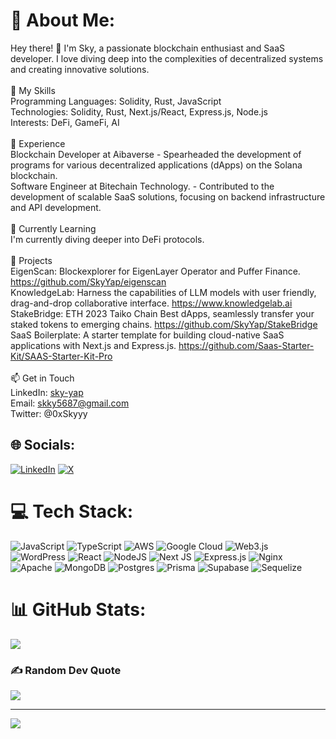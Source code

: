 # 💫 About Me:
Hey there! 👋 I'm Sky, a passionate blockchain enthusiast and SaaS developer. I love diving deep into the complexities of decentralized systems and creating innovative solutions.<br><br>🚀 My Skills<br>Programming Languages: Solidity, Rust, JavaScript <br>Technologies: Solidity, Rust, Next.js/React, Express.js, Node.js<br>Interests: DeFi, GameFi, AI<br><br>💼 Experience<br>Blockchain Developer at Aibaverse - Spearheaded the development of programs for various decentralized applications (dApps) on the Solana blockchain.<br>Software Engineer at Bitechain Technology. - Contributed to the development of scalable SaaS solutions, focusing on backend infrastructure and API development.<br><br>🌱 Currently Learning<br>I'm currently diving deeper into DeFi protocols.<br><br>🔧 Projects<br>EigenScan: Blockexplorer for EigenLayer Operator and Puffer Finance. https://github.com/SkyYap/eigenscan<br>KnowledgeLab: Harness the capabilities of LLM models with user friendly, drag-and-drop collaborative interface. https://www.knowledgelab.ai<br>StakeBridge: ETH 2023 Taiko Chain Best dApps, seamlessly transfer your staked tokens to emerging chains. https://github.com/SkyYap/StakeBridge<br>SaaS Boilerplate: A starter template for building cloud-native SaaS applications with Next.js and Express.js. https://github.com/Saas-Starter-Kit/SAAS-Starter-Kit-Pro<br><br>📫 Get in Touch<br>LinkedIn: [sky-yap](https://www.linkedin.com/in/sky-yap/)<br>Email: skky5687@gmail.com<br>Twitter: @0xSkyyy


## 🌐 Socials:
[![LinkedIn](https://img.shields.io/badge/LinkedIn-%230077B5.svg?logo=linkedin&logoColor=white)](https://linkedin.com/in/sky-yap) [![X](https://img.shields.io/badge/X-black.svg?logo=X&logoColor=white)](https://x.com/0xSkyyy) 

# 💻 Tech Stack:
![JavaScript](https://img.shields.io/badge/javascript-%23323330.svg?style=for-the-badge&logo=javascript&logoColor=%23F7DF1E) ![TypeScript](https://img.shields.io/badge/typescript-%23007ACC.svg?style=for-the-badge&logo=typescript&logoColor=white) ![AWS](https://img.shields.io/badge/AWS-%23FF9900.svg?style=for-the-badge&logo=amazon-aws&logoColor=white) ![Google Cloud](https://img.shields.io/badge/GoogleCloud-%234285F4.svg?style=for-the-badge&logo=google-cloud&logoColor=white) ![Web3.js](https://img.shields.io/badge/web3.js-F16822?style=for-the-badge&logo=web3.js&logoColor=white) ![WordPress](https://img.shields.io/badge/WordPress-%23117AC9.svg?style=for-the-badge&logo=WordPress&logoColor=white) ![React](https://img.shields.io/badge/react-%2320232a.svg?style=for-the-badge&logo=react&logoColor=%2361DAFB) ![NodeJS](https://img.shields.io/badge/node.js-6DA55F?style=for-the-badge&logo=node.js&logoColor=white) ![Next JS](https://img.shields.io/badge/Next-black?style=for-the-badge&logo=next.js&logoColor=white) ![Express.js](https://img.shields.io/badge/express.js-%23404d59.svg?style=for-the-badge&logo=express&logoColor=%2361DAFB) ![Nginx](https://img.shields.io/badge/nginx-%23009639.svg?style=for-the-badge&logo=nginx&logoColor=white) ![Apache](https://img.shields.io/badge/apache-%23D42029.svg?style=for-the-badge&logo=apache&logoColor=white) ![MongoDB](https://img.shields.io/badge/MongoDB-%234ea94b.svg?style=for-the-badge&logo=mongodb&logoColor=white) ![Postgres](https://img.shields.io/badge/postgres-%23316192.svg?style=for-the-badge&logo=postgresql&logoColor=white) ![Prisma](https://img.shields.io/badge/Prisma-3982CE?style=for-the-badge&logo=Prisma&logoColor=white) ![Supabase](https://img.shields.io/badge/Supabase-3ECF8E?style=for-the-badge&logo=supabase&logoColor=white) ![Sequelize](https://img.shields.io/badge/Sequelize-52B0E7?style=for-the-badge&logo=Sequelize&logoColor=white)
# 📊 GitHub Stats:
![](https://github-readme-stats.vercel.app/api/top-langs/?username=SkyYap&theme=dark&hide_border=false&include_all_commits=true&count_private=true&layout=compact)

### ✍️ Random Dev Quote
![](https://quotes-github-readme.vercel.app/api?type=horizontal&theme=radical)

---
[![](https://visitcount.itsvg.in/api?id=SkyYap&icon=0&color=0)](https://visitcount.itsvg.in)

<!-- Proudly created with GPRM ( https://gprm.itsvg.in ) -->
